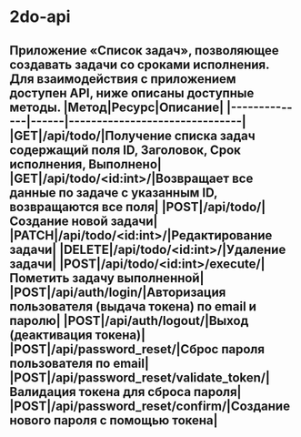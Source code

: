 # 2do-api
Приложение «Список задач», позволяющее создавать задачи со сроками исполнения. Для взаимодействия с приложением доступен API, ниже описаны доступные методы.
|Метод|Ресурс|Описание|
|--------------|------|-------------------------------|
|GET|/api/todo/|Получение списка задач содержащий поля ID, Заголовок, Срок исполнения, Выполнено|
|GET|/api/todo/\<id:int>/|Возвращает все данные по задаче с указанным ID, возвращаются все поля|
|POST|/api/todo/|Создание новой задачи|
|PATCH|/api/todo/\<id:int>/|Редактирование задачи|
|DELETE|/api/todo/\<id:int>/|Удаление задачи|
|POST|/api/todo/\<id:int>/execute/|Пометить задачу выполненной|
|POST|/api/auth/login/|Авторизация пользователя (выдача токена) по email и паролю|
|POST|/api/auth/logout/|Выход (деактивация токена)|
|POST|/api/password_reset/|Сброс пароля пользователя по email|
|POST|/api/password_reset/validate_token/|Валидация токена для сброса пароля|
|POST|/api/password_reset/confirm/|Создание нового пароля с помощью токена|
--------------
